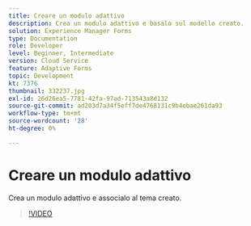 ```yaml
---
title: Creare un modulo adattivo
description: Crea un modulo adattivo e basalo sul modello creato.
solution: Experience Manager Forms
type: Documentation
role: Developer
level: Beginner, Intermediate
version: Cloud Service
feature: Adaptive Forms
topic: Development
kt: 7376
thumbnail: 332237.jpg
exl-id: 26d26ea5-7781-42fa-97ad-713543a8d132
source-git-commit: ad203d7a34f5eff7de4768131c9b4ebae261da93
workflow-type: tm+mt
source-wordcount: '28'
ht-degree: 0%

---
```


# Creare un modulo adattivo

Crea un modulo adattivo e associalo al tema creato.

>[!VIDEO](https://video.tv.adobe.com/v/332237?quality=12&learn=on)
